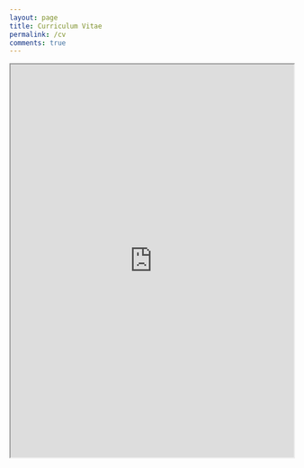 ```yaml
---
layout: page
title: Curriculum Vitae
permalink: /cv
comments: true
---
```


<div class="row justify-content-between">
<div class="col-md-8 pr-5">

<iframe src="https://bpmasters.me/assets/pdf/resume.pdf#view=FitW" style="max-height:1000px;max-width:800px" width="100%" height="700px" allow="autoplay"></iframe>

</div>
</div>
